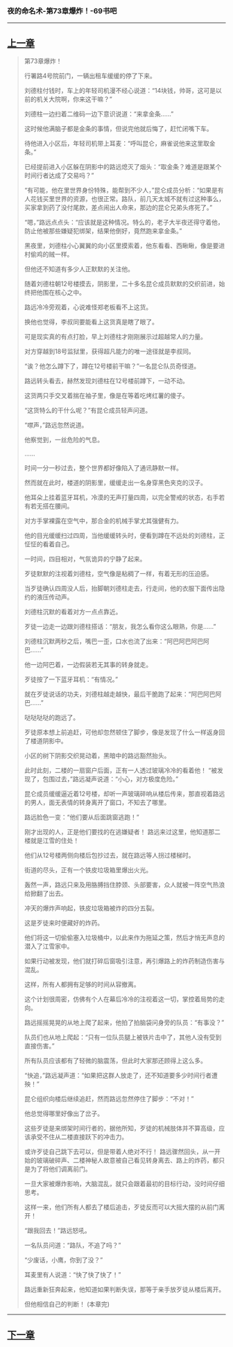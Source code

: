 ### 夜的命名术-第73章爆炸！-69书吧

--------
[上一章](./4a1306962bc80be693b34914e3d10cac.md)
--------


>
>
>
>第73章爆炸！
>
>行署路4号院前门，一辆出租车缓缓的停了下来。
>
>刘德柱付钱时，车上的年轻司机漫不经心说道：“14块钱，帅哥，这可是以前的机关大院啊，你来这干嘛？”
>
>刘德柱一边扫着二维码一边下意识说道：“来拿金条……”
>
>这时候他满脑子都是金条的事情，但说完他就后悔了，赶忙闭嘴下车。
>
>待他进入小区后，年轻司机带上耳麦：“呼叫昆仑，麻雀说他来这里取金条。”
>
>已经提前进入小区躲在阴影中的路远熄灭了烟头：“取金条？难道是跟某个时间行者达成了交易吗？”
>
>“有可能，他在里世界身份特殊，能帮到不少人，”昆仑成员分析：“如果是有人花钱买里世界的资源，也很正常。路队，前几天太城不就有过这种事么，买家拿到药了没付尾款，差点闹出人命来，那边的昆仑兄弟头疼死了。”
>
>“嗯，”路远点点头：“应该就是这种情况。特么的，老子大半夜还得守着他，防止他被那些嫌疑犯绑架，结果他倒好，竟然跑来拿金条。”
>
>黑夜里，刘德柱小心翼翼的向小区里摸索着，他东看看、西瞅瞅，像是要进村偷鸡的贼一样。
>
>但他还不知道有多少人正默默的关注他。
>
>随着刘德柱朝12号楼摸去，阴影里，二十多名昆仑成员默默的交织前进，始终把他围在核心之中。
>
>路远冷冷旁观着，心说难怪郑老板看不上这货。
>
>换他也觉得，李叔同要能看上这货真是瞎了眼了。
>
>可是现实真的有点打脸，早上刘德柱才刚刚展示过超越常人的力量。
>
>对方穿越到18号监狱里，获得超凡能力的唯一途径就是李叔同。
>
>“诶？他怎么蹲下了，蹲在12号楼前干嘛？”一名昆仑队员奇怪道。
>
>路远转头看去，赫然发现刘德柱在12号楼前蹲下，一动不动。
>
>这货两只手交叉着揣在袖子里，像是在等着吃烤红薯的傻子。
>
>“这货特么的干什么呢？”有昆仑成员轻声问道。
>
>“噤声，”路远忽然说道。
>
>他察觉到，一丝危险的气息。
>
>……
>
>时间一分一秒过去，整个世界都好像陷入了通讯静默一样。
>
>然而就在此时，楼道的阴影里，缓缓走出一名身穿黑色夹克的汉子。
>
>他耳朵上挂着蓝牙耳机，冷漠的无声打量四周，以完全警戒的状态，右手若有若无搭在腰间。
>
>对方手掌裸露在空气中，那合金的机械手掌尤其强健有力。
>
>他的目光缓缓扫过四周，当他缓缓转头时，便看到蹲在不远处的刘德柱，正怔怔的看着自己。
>
>一时间，四目相对，气氛诡异的宁静了起来。
>
>歹徒默默的注视着刘德柱，空气像是粘稠了一样，有着无形的压迫感。
>
>当歹徒确认四周没人后，抬脚朝刘德柱走去，行走间，他的衣服下面传出隐约的液压传动声。
>
>刘德柱沉默的看着对方一点点靠近。
>
>歹徒一边走一边跟刘德柱搭话：“朋友，我怎么看你这么眼熟，你是……”
>
>刘德柱沉默两秒之后，嘴巴一歪，口水也流了出来：“阿巴阿巴阿巴阿巴……”
>
>他一边阿巴着，一边假装若无其事的转身就走。
>
>歹徒按了一下蓝牙耳机：“有情况。”
>
>就在歹徒说话的功夫，刘德柱越走越快，最后干脆跑了起来：“阿巴阿巴阿巴……”
>
>哒哒哒哒的跑远了。
>
>歹徒原本想上前追赶，可他却忽然顿住了脚步，像是发现了什么一样返身回了楼道阴影中。
>
>小区的树下阴影交织晃动着，黑暗中的路远豁然抬头。
>
>此时此刻，二楼的一扇窗户后面，正有一人透过玻璃冷冷的看着他！
>“被发现了，包围过去，”路远凝声说道：“小心，对方极度危险。”
>
>昆仑成员缓缓逼近着12号楼，却听一声玻璃碎响从楼后传来，那直视着路远的男人，面无表情的转身离开了窗口，不知去了哪里。
>
>路远脸色一变：“他们要从后面跳窗逃跑！”
>
>刚才出现的人，正是他们要找的在逃嫌疑者！
>路远来过这里，他知道那二楼就是江雪的住处！
>
>他们从12号楼两侧向楼后包抄过去，就在路远等人拐过楼梯时。
>
>街道的尽头，正有一个铁皮垃圾箱里爆出火光。
>
>轰然一声，路远只来及用胳膊挡住脖颈、头部要害，众人就被一阵空气热浪给掀翻了出去。
>
>冲天的爆炸声响起，铁皮垃圾箱被炸的四分五裂。
>
>这是歹徒来时便藏好的炸药。
>
>他们将这一切偷偷塞入垃圾桶中，以此来作为拖延之策，然后才悄无声息的潜入了江雪家中。
>
>如果行动被发现，他们就打碎后窗吸引注意，再引爆路上的炸药制造伤害与混乱。
>
>这样，所有人都拥有足够的时间从容撤离。
>
>这个计划很周密，仿佛有个人在幕后冷冷的注视着这一切，掌控着局势的走向。
>
>路远摇摇晃晃的从地上爬了起来，他拍了拍脑袋问身旁的队员：“有事没？”
>
>队员们也从地上爬起：“只有一位队员腿上被铁片击中了，其他人没有受到直接伤害。”
>
>所有队员应该都有了轻微的脑震荡，但此时大家那还顾得上这么多。
>
>“快追，”路远凝声道：“如果把这群人放走了，还不知道要多少时间行者遭殃！”
>
>昆仑组织向楼后继续追赶，然而路远忽然停住了脚步：“不对！”
>
>他总觉得哪里好像出了岔子。
>
>这些歹徒是来绑架时间行者的，据他所知，歹徒的机械肢体并不算高级，应该承受不住从二楼直接跃下的冲击力。
>
>或许歹徒自己跳下去可以，但是带着人绝对不行！
>路远骤然回头，从一开始的玻璃破碎声、二楼神秘人故意被自己看见转身离去、路上的炸药，都只是为了将他们调离前门。
>
>一旦大家被爆炸影响，大脑混乱，就只会跟着最初的目标行动，没时间仔细思考。
>
>这样一来，他们所有人都去了楼后追击，歹徒反而可以大摇大摆的从前门离开！
>
>“跟我回去！”路远怒吼。
>
>一名队员问道：“路队，不追了吗？”
>
>“少废话，小鹰，你到了没？”
>
>耳麦里有人说道：“快了快了快了！”
>
>路远重新狂奔起来，他知道如果判断失误，那等于亲手放歹徒从楼后离开。
>
>但他相信自己的判断！
>(本章完)
>
>

--------
[下一章](./174a011e5420068486b033115627ce74.md)
--------
